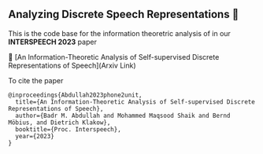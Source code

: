 ## Analyzing Discrete Speech Representations :tea:

This is the code base for the information theoretric analysis of in our **INTERSPEECH 2023** paper 

:pencil: [An Information-Theoretic Analysis of Self-supervised Discrete Representations of Speech](Arxiv Link)

To cite the paper

```
@inproceedings{Abdullah2023phone2unit,
  title={An Information-Theoretic Analysis of Self-supervised Discrete Representations of Speech},
  author={Badr M. Abdullah and Mohammed Maqsood Shaik and Bernd Möbius, and Dietrich Klakow},
  booktitle={Proc. Interspeech},
  year={2023}
}

